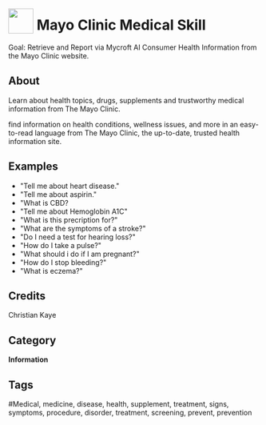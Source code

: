 # <img src="https://raw.githack.com/FortAwesome/Font-Awesome/master/svgs/solid/laptop-medical.svg" card_color="#22A7F0" width="50" height="50" style="vertical-align:bottom"/> Mayo Clinic Medical Skill
Goal: Retrieve and Report via Mycroft AI Consumer Health Information from the Mayo Clinic website.

## About
Learn about health topics, drugs, supplements and trustworthy medical information from The Mayo Clinic.

find information on health conditions, wellness issues, and more in an easy-to-read language from The Mayo Clinic, the up-to-date, trusted health information site.

## Examples
* "Tell me about heart disease."
* "Tell me about aspirin."
* "What is CBD?
* "Tell me about Hemoglobin A1C"
* "What is this precription for?"
* "What are the symptoms of a stroke?"
* "Do I need a test for hearing loss?"
* "How do I take a pulse?"
* "What should i do if I am pregnant?"
* "How do I stop bleeding?"
* "What is eczema?"

## Credits
Christian Kaye

## Category
**Information**

## Tags
#Medical, medicine, disease, health, supplement, treatment, signs, symptoms, procedure, disorder, treatment, screening, prevent, prevention

